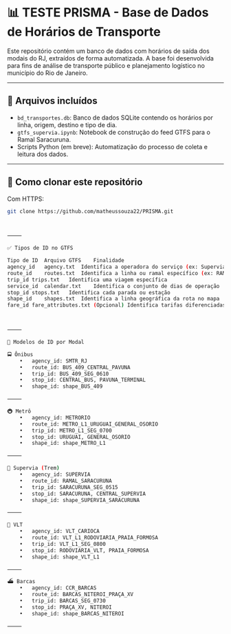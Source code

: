 # 📊 TESTE PRISMA - Base de Dados de Horários de Transporte

Este repositório contém um banco de dados com horários de saída dos modais do RJ, extraídos de forma automatizada. A base foi desenvolvida para fins de análise de transporte público e planejamento logístico no município do Rio de Janeiro.

---

## 📁 Arquivos incluídos

- `bd_transportes.db`: Banco de dados SQLite contendo os horários por linha, origem, destino e tipo de dia.
- `gtfs_supervia.ipynb`: Notebook de construção do feed GTFS para o Ramal Saracuruna.
- Scripts Python (em breve): Automatização do processo de coleta e leitura dos dados.

---

## 🚀 Como clonar este repositório

Com HTTPS:

```bash
git clone https://github.com/matheussouza22/PRISMA.git



⸻

✅ Tipos de ID no GTFS

Tipo de ID	Arquivo GTFS	Finalidade
agency_id	agency.txt	Identifica a operadora do serviço (ex: Supervia, MetrôRio, CCR Barcas)
route_id	routes.txt	Identifica a linha ou ramal específico (ex: RAMAL_SARACURUNA)
trip_id	trips.txt	Identifica uma viagem específica
service_id	calendar.txt	Identifica o conjunto de dias de operação
stop_id	stops.txt	Identifica cada parada ou estação
shape_id	shapes.txt	Identifica a linha geográfica da rota no mapa
fare_id	fare_attributes.txt	(Opcional) Identifica tarifas diferenciadas



⸻

🎯 Modelos de ID por Modal

🚍 Ônibus
	•	agency_id: SMTR_RJ
	•	route_id: BUS_409_CENTRAL_PAVUNA
	•	trip_id: BUS_409_SEG_0610
	•	stop_id: CENTRAL_BUS, PAVUNA_TERMINAL
	•	shape_id: shape_BUS_409

⸻

🚇 Metrô
	•	agency_id: METRORIO
	•	route_id: METRO_L1_URUGUAI_GENERAL_OSORIO
	•	trip_id: METRO_L1_SEG_0700
	•	stop_id: URUGUAI, GENERAL_OSORIO
	•	shape_id: shape_METRO_L1

⸻

🚆 Supervia (Trem)
	•	agency_id: SUPERVIA
	•	route_id: RAMAL_SARACURUNA
	•	trip_id: SARACURUNA_SEG_0515
	•	stop_id: SARACURUNA, CENTRAL_SUPERVIA
	•	shape_id: shape_SUPERVIA_SARACURUNA

⸻

🚈 VLT
	•	agency_id: VLT_CARIOCA
	•	route_id: VLT_L1_RODOVIARIA_PRAIA_FORMOSA
	•	trip_id: VLT_L1_SEG_0800
	•	stop_id: RODOVIARIA_VLT, PRAIA_FORMOSA
	•	shape_id: shape_VLT_L1

⸻

⛴️ Barcas
	•	agency_id: CCR_BARCAS
	•	route_id: BARCAS_NITEROI_PRAÇA_XV
	•	trip_id: BARCAS_SEG_0730
	•	stop_id: PRAÇA_XV, NITEROI
	•	shape_id: shape_BARCAS_NITEROI

⸻



```
